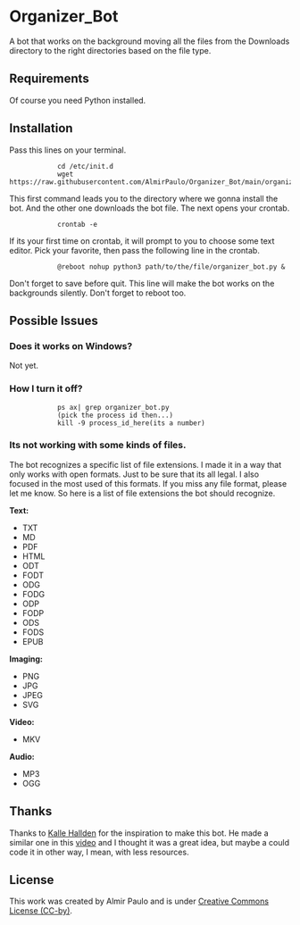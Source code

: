 # Organizer_Bot
A bot that works on the background moving all the files from the Downloads directory to the right directories based on the file type.

## Requirements
Of course you need Python installed. 

## Installation
Pass this lines on your terminal.
				
				cd /etc/init.d 
				wget https://raw.githubusercontent.com/AlmirPaulo/Organizer_Bot/main/organizer_bot.py
This first command leads you to the directory where we gonna install the bot. And the other one downloads the bot file. The next opens your crontab. 
				
				crontab -e
If its your first time on crontab, it will prompt to you to choose some text editor. Pick your favorite, then pass the following line in the crontab.

				@reboot nohup python3 path/to/the/file/organizer_bot.py &
Don't forget to save before quit. This line will make the bot works on the backgrounds silently. Don't forget to reboot too.
## Possible Issues
### Does it works on Windows?
Not yet. 
### How I turn it off?
				
				ps ax| grep organizer_bot.py 
				(pick the process id then...)
				kill -9 process_id_here(its a number)


### Its not working with some kinds of files.
The bot recognizes a specific list of file extensions. I made it in a way that only works with open formats. Just to be sure that its all legal. I also focused in the most used of this formats. If you miss any file format, please let me know. So here is a list of file extensions the bot should recognize.

**Text:**
* TXT
* MD
* PDF
* HTML
* ODT
* FODT
* ODG
* FODG
* ODP
* FODP
* ODS
* FODS
* EPUB


**Imaging:**
* PNG
* JPG
* JPEG
* SVG

**Video:**
* MKV

**Audio:**
* MP3
* OGG

## Thanks
Thanks to [Kalle Hallden](https://github.com/KalleHallden) for the inspiration to make this bot. He made a similar one in this [video](https://www.youtube.com/watch?v=qbW6FRbaSl0&t=246s&ab_channel=KalleHallden) and I thought it was a great idea, but maybe a could code it in other way, I mean, with less resources. 

## License
This work was created by Almir Paulo and is under [Creative Commons License (CC-by)](https://creativecommons.org/licenses/by/4.0/).
